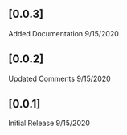 ## [0.0.3]
Added Documentation
9/15/2020

## [0.0.2]
Updated Comments
9/15/2020

## [0.0.1]
Initial Release
9/15/2020

